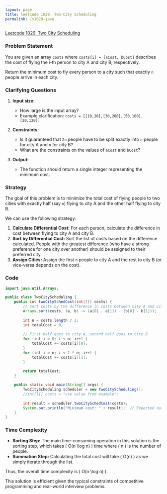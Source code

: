 ```yaml
---
layout: page
title: leetcode 1029. Two City Scheduling
permalink: /s1029-java
---
```

[Leetcode 1029. Two City Scheduling](https://algoadvance.github.io/algoadvance/l1029)
### Problem Statement

You are given an array `costs` where `costs[i] = [aCost, bCost]` describes the cost of flying the i-th person to city A and city B, respectively.

Return the minimum cost to fly every person to a city such that exactly `n` people arrive in each city.

### Clarifying Questions

1. **Input size:**
   - How large is the input array?
   - Example clarification: `costs = [[10,20],[30,200],[50,100],[20,120]]`
 
2. **Constraints:**
   - Is it guaranteed that `2n` people have to be split exactly into `n` people for city A and `n` for city B?
   - What are the constraints on the values of `aCost` and `bCost`?

3. **Output:**
   - The function should return a single integer representing the minimum cost.

### Strategy

The goal of this problem is to minimize the total cost of flying people to two cities with exactly half (say `n`) flying to city A and the other half flying to city B.

We can use the following strategy:
1. **Calculate Differential Cost:** For each person, calculate the difference in cost between flying to city A and city B.
2. **Sort by Differential Cost:** Sort the list of costs based on the difference calculated. People with the greatest difference (who have a strong preference for one city over another) should be assigned to their preferred city.
3. **Assign Cities:** Assign the first `n` people to city A and the rest to city B (or vice-versa depends on the cost).

### Code
```java
import java.util.Arrays;

public class TwoCityScheduling {
    public int twoCitySchedCost(int[][] costs) {
        // Sort costs by the difference in costs between city A and city B
        Arrays.sort(costs, (a, b) -> (a[0] - a[1]) - (b[0] - b[1]));
        
        int n = costs.length / 2;
        int totalCost = 0;
        
        // First half goes to city A, second half goes to city B
        for (int i = 0; i < n; i++) {
            totalCost += costs[i][0];
        }
        for (int i = n; i < 2 * n; i++) {
            totalCost += costs[i][1];
        }
        
        return totalCost;
    }

    public static void main(String[] args) {
        TwoCityScheduling scheduler = new TwoCityScheduling();
        //int[][] costs = "use value from example";
        
        int result = scheduler.twoCitySchedCost(costs);
        System.out.println("Minimum cost: " + result);  // Expected output: 110
    }
}
```

### Time Complexity

- **Sorting Step:** The main time-consuming operation in this solution is the sorting step, which takes \( O(n \log n) \) time where \( n \) is the number of people.
- **Summation Step:** Calculating the total cost will take \( O(n) \) as we simply iterate through the list.

Thus, the overall time complexity is \( O(n \log n) \).

This solution is efficient given the typical constraints of competitive programming and real-world interview problems.